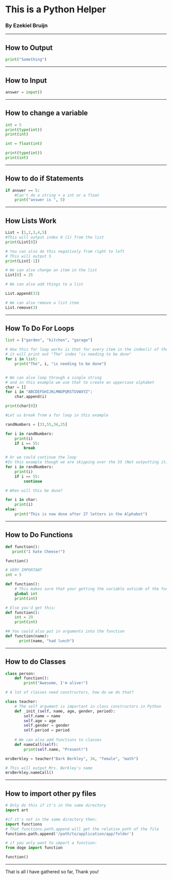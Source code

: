 # This is a Python Helper

### By Ezekiel Bruijn
___

## How to Output

~~~python
print("Something")
~~~
___

## How to Input

~~~python
answer = input()
~~~
___

## How to change a variable

~~~python
int = 5
print(type(int))
print(int)

int = float(int)

print(type(int))
print(int)
~~~

___

## How to do if Statements

~~~python
if answer == 5:
    #Can't do a string + a int or a float
    print("answer is ", 5)
~~~

___
## How Lists Work

~~~python
List = [1,2,3,4,5]
#This will output index 0 (1) from the list
print(List[0])

# You can also do this negatively from right to left
# This will output 5
print(List[-1])

# We can also change an item in the list
List[0] = 25

# We can also add things to a list

List.append(33)

# We can also remove a list item
List.remove(3)
~~~

___

## How To Do For Loops

~~~python
list = ["garden", "kitchen", "garage"]

# How this for loop works is that for every item in the index(i) of the list
# it will print out "The" index "is needing to be done"
for i in list:
    print("The", i, "is needing to be done")


# We can also loop through a single string
# and in this example we use that to create an uppercase alphabet
char = []
for i in "ABCDEFGHIJKLMNOPQRSTUVWXYZ":
    char.append(i)

print(char[0])

#Let us break from a for loop in this example

randNumbers = [33,55,34,25]

for i in randNumbers:
    print(i)
    if i == 55:
        break

# Or we could continue the loop
#In this example though we are skipping over the 55 (Not outputting it)
for i in randNumbers:
    print(i)
    if i == 55:
        continue

# When will this be done?

for i in char:
    print(i)
else:
    print("This is now done after 27 letters in the Alphabet")
~~~

___

## How to Do Functions

~~~python
def function():
   print("I hate Cheese!")

function()

# VERY IMPORTANT
int = 5

def function():
    # This makes sure that your getting the variable outside of the function
    global int
    print(int)

# Else you'd get this:
def function():
    int = 29
    print(int)

## You could also put in arguments into the function
def function(name):
      print(name, "had lunch")
~~~
___

## How to do Classes

~~~python
class person:
    def function():
        print("Awesome, I'm alive!")

# A lot of classes need constructors, how do we do that?

class teacher:
    # The self argument is important in class constructors in Python
    def _init_(self, name, age, gender, period):
        self.name = name
        self.age = age
        self.gender = gender
        self.period = period
    
    # We can also add functions to classes
    def nameCall(self):
        print(self.name, "Present!")

mrsBerkley = teacher("Bark Berkley", 34, "female", "math")

# This will output Mrs. Berkley's name
mrsBerkley.nameCall()
~~~
___

## How to import other py files

~~~python
# Only do this if it's in the same directory
import art

#if it's not in the same directory then:
import functions
# That functions.path.append will get the relative path of the file
functions.path.append('/path/to/application/app/folder')

# if you only want to import a function:
from doge import function

function()
~~~
___

That is all I have gathered so far, Thank you!






